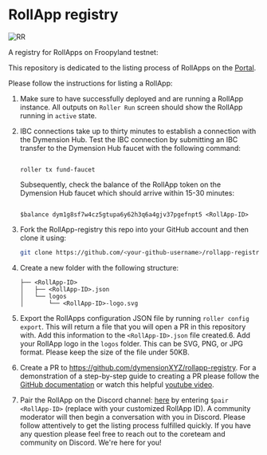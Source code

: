 # RollApp registry

![RR](https://github.com/dymensionxyz/rollapp-registry/assets/109034310/31dada06-064d-41bc-854c-9181054bf7aa)

A registry for RollApps on Froopyland testnet:

This repository is dedicated to the listing process of RollApps on the [Portal](https://portal.dymension.xyz/rollapps).

Please follow the instructions for listing a RollApp:

1. Make sure to have successfully deployed and are running a RollApp instance. All outputs on `Roller Run` screen should show the RollApp running in `active` state.

2. IBC connections take up to thirty minutes to establish a connection with the Dymension Hub. Test the IBC connection by submitting an IBC transfer to the Dymension Hub faucet with the following command:

    ```

    roller tx fund-faucet
    ```

    Subsequently, check the balance of the RollApp token on the Dymension Hub faucet which should arrive within 15-30 minutes:

    ```

    $balance dym1g8sf7w4cz5gtupa6y62h3q6a4gjv37pgefnpt5 <RollApp-ID>
    ```

3. Fork the RollApp-registry this repo into your GitHub account and then clone it using:

    ```bash
    git clone https://github.com/<your-github-username>/rollapp-registry
    ```

4. Create a new folder with the following structure:

    ```tree
    ├── <RollApp-ID>
    │   ├── <RollApp-ID>.json
    │   └── logos
    │       └── <RollApp-ID>-logo.svg
    ```

5. Export the RollApps configuration JSON file by running `roller config export`. This will return a file that you will open a PR in this repository with. Add this information to the `<RollApp-ID>.json` file created.6. Add your RollApp logo in the `logos` folder. This can be SVG, PNG, or JPG format. Please keep the size of the file under 50KB.

6. Create a PR to https://github.com/dymensionXYZ/rollapp-registry. For a demonstration of a step-by-step guide to creating a PR please follow the [GitHub documentation](https://docs.github.com/en/pull-requests/collaborating-with-pull-requests/proposing-changes-to-your-work-with-pull-requests/creating-a-pull-request-from-a-fork) or watch this helpful [youtube video](https://www.youtube.com/watch?v=a_FLqX3vGR4).

7. Pair the RollApp on the Discord channel: [here](https://discord.com/channels/956961633165529098/1140590139022782474) by entering `$pair <RollApp-ID>` (replace <RollApp-ID> with your customized RollApp ID). A community moderator will then begin a conversation with you in Discord. Please follow attentively to get the listing process fulfilled quickly. If you have any question please feel free to reach out to the coreteam and community on Discord. We're here for you!
